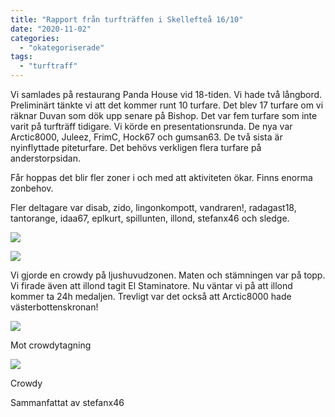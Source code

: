```yaml
---
title: "Rapport från turfträffen i Skellefteå 16/10"
date: "2020-11-02"
categories: 
  - "okategoriserade"
tags: 
  - "turftraff"
---
```


Vi samlades på restaurang Panda House vid 18-tiden. Vi hade två långbord. Preliminärt tänkte vi att det kommer runt 10 turfare. Det blev 17 turfare om vi räknar Duvan som dök upp senare på Bishop. Det var fem turfare som inte varit på turfträff tidigare. Vi körde en presentationsrunda. De nya var Arctic8000, Juleez, FrimC, Hock67 och gumsan63. De två sista är nyinflyttade piteturfare. Det behövs verkligen flera turfare på anderstorpsidan. 

Får hoppas det blir fler zoner i och med att aktiviteten ökar. Finns enorma zonbehov. 

Fler deltagare var disab, zido, lingonkompott, vandraren!, radagast18, tantorange, idaa67, eplkurt, spillunten, illond, stefanx46 och sledge.

![](https://turfvasterbotten.files.wordpress.com/2020/11/unknown.jpg?w=1024)

![](https://turfvasterbotten.files.wordpress.com/2020/11/ganget-1.jpg?w=1024)

Vi gjorde en crowdy på ljushuvudzonen. Maten och stämningen var på topp. Vi firade även att illond tagit El Staminatore. Nu väntar vi på att illond kommer ta 24h medaljen. Trevligt var det också att Arctic8000 hade västerbottenskronan!

![](https://turfvasterbotten.files.wordpress.com/2020/11/mot-crowdy.jpg?w=576)

Mot crowdytagning

![](https://turfvasterbotten.files.wordpress.com/2020/11/crowdy.jpg?w=512)

Crowdy

Sammanfattat av stefanx46
